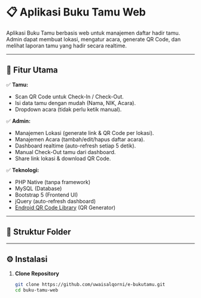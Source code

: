 # 📋 Aplikasi Buku Tamu Web

Aplikasi Buku Tamu berbasis web untuk manajemen daftar hadir tamu. Admin dapat membuat lokasi, mengatur acara, generate QR Code, dan melihat laporan tamu yang hadir secara realtime.

---

## 🚀 Fitur Utama

✅ **Tamu:**
- Scan QR Code untuk Check-In / Check-Out.
- Isi data tamu dengan mudah (Nama, NIK, Acara).  
- Dropdown acara (tidak perlu ketik manual).  

✅ **Admin:**
- Manajemen Lokasi (generate link & QR Code per lokasi).
- Manajemen Acara (tambah/edit/hapus daftar acara).  
- Dashboard realtime (auto-refresh setiap 5 detik).  
- Manual Check-Out tamu dari dashboard.  
- Share link lokasi & download QR Code.  

✅ **Teknologi:**
- PHP Native (tanpa framework)
- MySQL (Database)
- Bootstrap 5 (Frontend UI)
- jQuery (auto-refresh dashboard)
- [Endroid QR Code Library](https://github.com/endroid/qr-code) (QR Generator)

---

## 📂 Struktur Folder


---

## ⚙️ Instalasi

1. **Clone Repository**
   ```bash
   git clone https://github.com/uwaisalqorni/e-bukutamu.git
   cd buku-tamu-web
